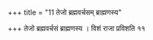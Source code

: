 +++
title = "11 तेजो ब्रह्मवर्चसम् ब्राह्मणस्य"

+++
तेजो ब्रह्मवर्चसं ब्राह्मणस्य । विशं राजा प्रविशति ११